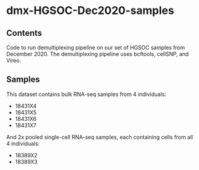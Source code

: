 # dmx-HGSOC-Dec2020-samples

## Contents

Code to run demultiplexing pipeline on our set of HGSOC samples from December 2020. The demultiplexing pipeline uses bcftools, cellSNP, and Vireo.


## Samples

This dataset contains bulk RNA-seq samples from 4 individuals:

- 18431X4
- 18431X5
- 18431X6
- 18431X7

And 2x pooled single-cell RNA-seq samples, each containing cells from all 4 individuals:

- 18389X2
- 18389X3

